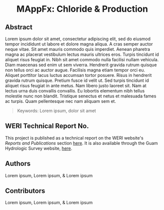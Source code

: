 <h1 align="center">MAppFx: Chloride & Production</h1>

## Abstract 

Lorem ipsum dolor sit amet, consectetur adipiscing elit, sed do eiusmod tempor incididunt ut labore et dolore magna aliqua. A cras semper auctor neque vitae. Sit amet mauris commodo quis imperdiet. Aenean pharetra magna ac placerat vestibulum lectus mauris ultrices eros. Turpis tincidunt id aliquet risus feugiat in. Nibh sit amet commodo nulla facilisi nullam vehicula. Diam maecenas sed enim ut sem viverra. Hendrerit gravida rutrum quisque non tellus orci ac auctor augue. Facilisis magna etiam tempor orci eu. Aliquet porttitor lacus luctus accumsan tortor posuere. Risus in hendrerit gravida rutrum quisque. Pretium fusce id velit ut. Sed turpis tincidunt id aliquet risus feugiat in ante metus. Nam libero justo laoreet sit. Nam at lectus urna duis convallis convallis. Eu lobortis elementum nibh tellus molestie nunc non blandit. Tristique senectus et netus et malesuada fames ac turpis. Quam pellentesque nec nam aliquam sem et.

> Keywords: Lorem ipsum, dolor sit amet

## WERI Technical Report No. 

This project is published as a technical report on the WERI website's _Reports and Publications_ section [here](#). It is also available through the Guam Hydrologic Survey website, [here](#). 

## Authors 
Lorem ipsum, Lorem ipsum, & Lorem ipsum

## Contributors 
Lorem ipsum, Lorem ipsum, & Lorem ipsum